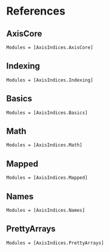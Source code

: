 # References

## AxisCore

```@autodocs
Modules = [AxisIndices.AxisCore]
```

## Indexing

```@autodocs
Modules = [AxisIndices.Indexing]
```

## Basics

```@autodocs
Modules = [AxisIndices.Basics]
```

## Math

```@autodocs
Modules = [AxisIndices.Math]
```

## Mapped

```@autodocs
Modules = [AxisIndices.Mapped]
```

## Names

```@autodocs
Modules = [AxisIndices.Names]
```

## PrettyArrays

```@autodocs
Modules = [AxisIndices.PrettyArrays]
```
